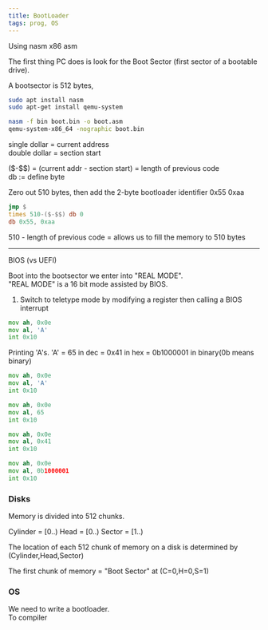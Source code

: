 ```yaml
---
title: BootLoader
tags: prog, OS
---
```


Using nasm x86 asm

The first thing PC does is look for the Boot Sector (first sector of a bootable drive).

A bootsector is 512 bytes, 
```bash
sudo apt install nasm
sudo apt-get install qemu-system

nasm -f bin boot.bin -o boot.asm
qemu-system-x86_64 -nographic boot.bin 
```
single dollar = current address  
double dollar = section start  
  
(\$-\$\$) = (current addr - section start) = length of previous code  
db := define byte  

Zero out 510 bytes, then add the 2-byte bootloader identifier 0x55 0xaa

```asm
jmp $
times 510-($-$$) db 0
db 0x55, 0xaa
```
510 - length of previous code = allows us to fill the memory to 510 bytes 

---

BIOS (vs UEFI)

Boot into the bootsector we enter into "REAL MODE".  
"REAL MODE" is a 16 bit mode assisted by BIOS.  


1. Switch to teletype mode
by modifying a register then calling a BIOS interrupt

```asm
mov ah, 0x0e
mov al, 'A'
int 0x10
```

Printing 'A's.
'A' = 65 in dec = 0x41 in hex = 0b1000001 in binary(0b means binary)

```asm
mov ah, 0x0e
mov al, 'A'
int 0x10

mov ah, 0x0e
mov al, 65
int 0x10

mov ah, 0x0e
mov al, 0x41
int 0x10

mov ah, 0x0e
mov al, 0b1000001
int 0x10

```

### Disks

Memory is divided into 512 chunks.

Cylinder = [0..)
Head = [0..)
Sector = [1..)

The location of each 512 chunk of memory on a disk is determined by  
(Cylinder,Head,Sector)

The first chunk of memory = "Boot Sector" at (C=0,H=0,S=1)


### OS

We need to write a bootloader.  
To compiler